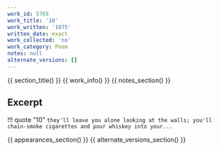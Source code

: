 ```yaml
---
work_id: 5765
work_title: '10'
work_written: '1975'
written_date: exact
work_collected: 'no'
work_category: Poem
notes: null
alternate_versions: []
---
```


{{ section_title() }}
{{ work_info() }}
{{ notes_section() }}
## Excerpt
!!! quote "10"
    ```
    they'll leave you alone
    looking at the walls;
    you'll chain-smoke cigarettes
    and pour whiskey into your...
    ```

{{ appearances_section() }}
{{ alternate_versions_section() }}